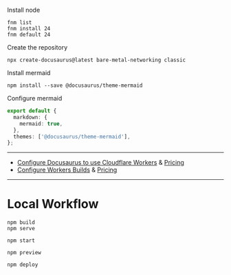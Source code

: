 Install node

```
fnm list
fnm install 24
fnm default 24
```

Create the repository
```
npx create-docusaurus@latest bare-metal-networking classic
```

Install mermaid
```
npm install --save @docusaurus/theme-mermaid
```

Configure mermaid
```typescript file=docusaurus.config.js
export default {
  markdown: {
    mermaid: true,
  },
  themes: ['@docusaurus/theme-mermaid'],
};
```


---

- [Configure Docusaurus to use Cloudflare Workers](https://developers.cloudflare.com/workers/framework-guides/web-apps/more-web-frameworks/docusaurus/) & [Pricing](https://developers.cloudflare.com/workers/platform/pricing/)
- [Configure Workers Builds](https://developers.cloudflare.com/workers/ci-cd/#workers-builds) & [Pricing](https://developers.cloudflare.com/workers/ci-cd/builds/limits-and-pricing/)

---

# Local Workflow
```
npm build
npm serve
```

```
npm start
```

```
npm preview
```

```
npm deploy
```